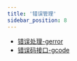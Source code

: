 ```yaml
---
title: '错误管理'
sidebar_position: 8
---
```


- [错误处理-gerror](output/goframe-v2.5-md/组件列表/错误管理/错误处理-gerror)
- [错误码接口-gcode](output/goframe-v2.5-md/组件列表/错误管理/错误码接口-gcode)